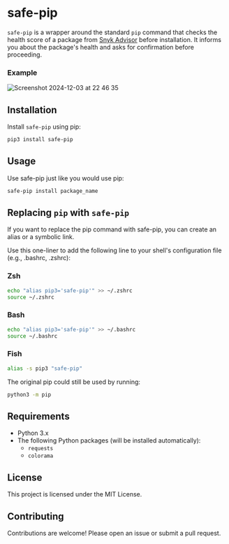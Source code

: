 # safe-pip

`safe-pip` is a wrapper around the standard `pip` command that checks the health score of a package from [Snyk Advisor](https://snyk.io/advisor/python/) before installation. It informs you about the package's health and asks for confirmation before proceeding.

### Example
![Screenshot 2024-12-03 at 22 46 35](https://github.com/user-attachments/assets/ebe0403a-e7bc-4ec1-aa51-77a80fd83f5d)


## Installation

Install `safe-pip` using pip:

```bash
pip3 install safe-pip
```

## Usage
Use safe-pip just like you would use pip:

```bash
safe-pip install package_name
```

## Replacing `pip` with `safe-pip`
If you want to replace the pip command with safe-pip, you can create an alias or a symbolic link.

Use this one-liner to add the following line to your shell's configuration file (e.g., .bashrc, .zshrc):
 
### Zsh
```bash
echo "alias pip3='safe-pip'" >> ~/.zshrc
source ~/.zshrc
```

### Bash
```bash
echo "alias pip3='safe-pip'" >> ~/.bashrc
source ~/.bashrc
```

### Fish
```bash
alias -s pip3 "safe-pip"
```

The original pip could still be used by running:

```bash
python3 -m pip
```

## Requirements
- Python 3.x
- The following Python packages (will be installed automatically):
  - `requests`
  - `colorama`

## License
This project is licensed under the MIT License.

## Contributing
Contributions are welcome! Please open an issue or submit a pull request.
